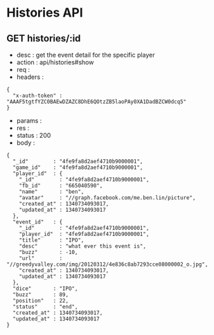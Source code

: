 # Histories API

## GET histories/:id

- desc    : get the event detail for the specific player
- action  : api/histories#show
- req     :
- headers :

<!---->

    {
      "x-auth-token" : "AAAF5tgtfYZC0BAEwDZAZC8DhE6QOtzZB5laoPAy0XA1DadBZCW0dcq5"
    }

- params  :
- res     :
- status  : 200
- body    :

<!---->

    {
      "_id"        : "4fe9fa8d2aef4710b9000001",
      "game_id"    : "4fe9fa8d2aef4710b9000001",
      "player_id"  : {
        "_id"        : "4fe9fa8d2aef4710b9000001",
        "fb_id"      : "665040590",
        "name"       : "ben",
        "avatar"     : "//graph.facebook.com/me.ben.lin/picture",
        "created_at" : 1340734093017,
        "updated_at" : 1340734093017
      },
      "event_id"   : {
        "_id"        : "4fe9fa8d2aef4710b9000001",
        "player_id"  : "4fe9fa8d2aef4710b9000001",
        "title"      : "IPO",
        "desc"       : "what ever this event is",
        "buzz"       : -10,
        "url"        : "//greedyvalley.com/img/20120312/4e836c8ab7293cce08000002_o.jpg",
        "created_at" : 1340734093017,
        "updated_at" : 1340734093017
      },
      "dice"       : "IPO",
      "buzz"       : 89,
      "position"   : 22,
      "status"     : "end",
      "created_at" : 1340734093017,
      "updated_at" : 1340734093017
    }
